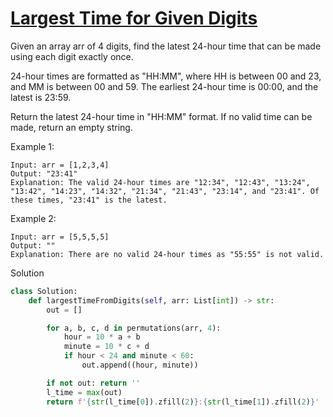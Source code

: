 # [Largest Time for Given Digits](https://leetcode.com/problems/largest-time-for-given-digits/description/)

Given an array arr of 4 digits, find the latest 24-hour time that can be made using each digit exactly once.

24-hour times are formatted as "HH:MM", where HH is between 00 and 23, and MM is between 00 and 59. The earliest 
24-hour time is 00:00, and the latest is 23:59.

Return the latest 24-hour time in "HH:MM" format. If no valid time can be made, return an empty string.

Example 1:
```
Input: arr = [1,2,3,4]
Output: "23:41"
Explanation: The valid 24-hour times are "12:34", "12:43", "13:24", "13:42", "14:23", "14:32", "21:34", "21:43", "23:14", and "23:41". Of these times, "23:41" is the latest.
```
Example 2:
```
Input: arr = [5,5,5,5]
Output: ""
Explanation: There are no valid 24-hour times as "55:55" is not valid.
```
Solution
```python
class Solution:
    def largestTimeFromDigits(self, arr: List[int]) -> str:
        out = []

        for a, b, c, d in permutations(arr, 4):
            hour = 10 * a + b
            minute = 10 * c + d
            if hour < 24 and minute < 60:
                out.append((hour, minute))

        if not out: return ''
        l_time = max(out)
        return f'{str(l_time[0]).zfill(2)}:{str(l_time[1]).zfill(2)}'
```